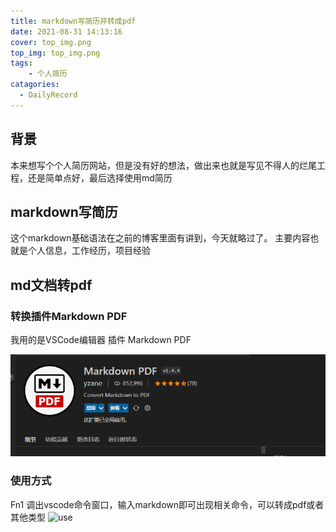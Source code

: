 ```yaml
---
title: markdown写简历并转成pdf
date: 2021-08-31 14:13:16
cover: top_img.png
top_img: top_img.png
tags:
    - 个人简历
catagories:
  - DailyRecord
---
```


## 背景

本来想写个个人简历网站，但是没有好的想法，做出来也就是写见不得人的烂尾工程，还是简单点好，最后选择使用md简历

## markdown写简历

这个markdown基础语法在之前的博客里面有讲到，今天就略过了。
主要内容也就是个人信息，工作经历，项目经验

## md文档转pdf

### 转换插件Markdown PDF

我用的是VSCode编辑器 插件 Markdown PDF

![Markdown PDF](top_img.png)

### 使用方式

Fn1 调出vscode命令窗口，输入markdown即可出现相关命令，可以转成pdf或者其他类型
![use](use.png)


